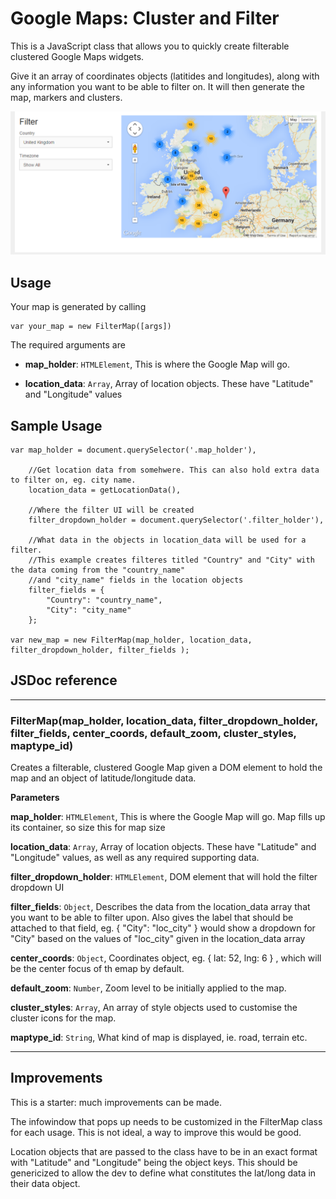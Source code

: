 # Google Maps: Cluster and Filter

This is a JavaScript class that allows you to quickly create filterable clustered Google Maps widgets.

Give it an array of coordinates objects (latitides and longitudes), along with any information you want to be able to filter on. It will then generate the map, markers and clusters. 

![Google Maps Cluster and Filter](screenshot.PNG?raw=true)

## Usage

Your map is generated by calling 
```
var your_map = new FilterMap([args])
```

The required arguments are 

* **map_holder**: `HTMLElement`, This is where the Google Map will go.

* **location_data**: `Array`, Array of location objects. These have "Latitude" and "Longitude" values


## Sample Usage

```
var map_holder = document.querySelector('.map_holder'),
	
	//Get location data from somehwere. This can also hold extra data to filter on, eg. city name.
	location_data = getLocationData(),
	
	//Where the filter UI will be created
	filter_dropdown_holder = document.querySelector('.filter_holder'),
	
	//What data in the objects in location_data will be used for a filter.
	//This example creates filteres titled "Country" and "City" with the data coming from the "country_name"
	//and "city_name" fields in the location objects
	filter_fields = {
	    "Country": "country_name",
	    "City": "city_name"
	};

var new_map = new FilterMap(map_holder, location_data, filter_dropdown_holder, filter_fields );
```

## JSDoc reference

* * *

### FilterMap(map_holder, location_data, filter_dropdown_holder, filter_fields, center_coords, default_zoom, cluster_styles, maptype_id) 

Creates a filterable, clustered Google Map given a DOM element to hold the map and an object of latitude/longitude data.

**Parameters**

**map_holder**: `HTMLElement`, This is where the Google Map will go. Map fills up its container, so size this for map size

**location_data**: `Array`, Array of location objects. These have "Latitude" and "Longitude" values, as well as any required supporting data.

**filter_dropdown_holder**: `HTMLElement`, DOM element that will hold the filter dropdown UI

**filter_fields**: `Object`, Describes the data from the location_data array that you want to be able to filter upon. Also gives the label that should be attached to that field, eg. { "City": "loc_city" } would show a dropdown for "City" based on the values of "loc_city" given in the location_data array

**center_coords**: `Object`, Coordinates object, eg. { lat: 52, lng: 6 } , which will be the center focus of th emap by default.

**default_zoom**: `Number`, Zoom level to be initially applied to the map.

**cluster_styles**: `Array`, An array of style objects used to customise the cluster icons for the map.

**maptype_id**: `String`, What kind of map is displayed, ie. road, terrain etc.

* * *


## Improvements

This is a starter: much improvements can be made.

The infowindow that pops up needs to be customized in the FilterMap class for each usage. This is not ideal, a way to improve this would be good.

Location objects that are passed to the class have to be in an exact format with "Latitude" and "Longitude" being the object keys. This should be genericized to allow the dev to define what constitutes the lat/long data in their data object.
